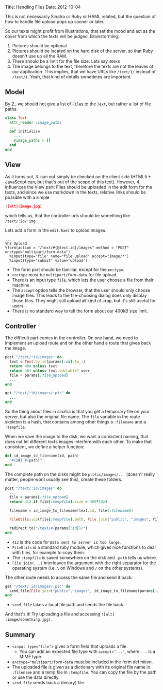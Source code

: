Title: Handling Files
Date: 2012-10-04

This is not necessarily Sinatra or Ruby or HAML related, but the question of
how to handle file upload pops up sooner or later.

So our texts might profit from illustrations, that set the mood and act as
the cover from which the texts will be judged. Brainstorming:

1. Pictures should be optional.
2. Pictures should be located on the hard disk of the server, so that Ruby
   doesn't use up all the RAM.
3. There should be a limit for the file size. Lets say `400kB`
4. The image belongs to the text, therefore the texts are not the leaves of
   our application. This implies, that we have URLs like `/text/1/` instead
   of `/text/1`. Yeah, that kind of details sometimes are important.

## Model
By 2., we should not give a list of `File`s to the `Text`, but rather a list
of file paths. 

```ruby
class Text
  attr_reader :image_paths
  ...
  def initialize
    ...
    @image_paths = []
  end
end
```

## View
As it turns out, 3. can not simply be checked on the client side (HTML5 +
JavaScript can, but that's out of the scope of this text). However, 4.
influences the View part: Files should be uploaded in the edit form for the
texts, and since we use markdown in the texts, relative links should be
possible with a simple

```markdown
![alt](image.jpg)
```

which tells us, that the controller urls should be something like
`/text/:id/:img`.

Lets add a form in the `edit.haml` to upload images.

```haml
...
%h2 Upload
%form(action = "/text/#{@text.id}/images" method = "POST" enctype="multipart/form-data")
  %input(type='file' name="file_upload" accept="image/*")
  %input(type='submit' value='upload')
```

* The form part should be familiar, except for the `enctype`.
* `enctype` *must* be `multipart/form-data` for file upload.
* There is an input type `file`, which lets the user choose a file from their
  machine.
* The `accept` option tells the browser, that the user should only choose
  image files. This leads to the file-choosing dialog does only display those
  files. They might still upload all kind of crap, but it's still useful for
  users.
* There is no standard way to tell the form about our 400kB size limit.

## Controller
The difficult part comes in the controller. On one hand, we need to implement
an upload route and on the other hand a route that gives back the image.

```ruby
post "/text/:id/images" do
  text = Text.by_id(params[:id].to_i)
  return 404 unless text
  return 401 unless text.editable? user
  file = params[:file_upload]
  ...
end

get "/text/:id/images/:pic" do
  ...
end
```

So the thing about files in sinatra is that you get a temporary file on your
server, but also the original file name. The `file` variable in the route
skeleton is a hash, that contains among other things a `:filename` and a
`:tempfile`. 

When we save the image to the disk, we want a consistent naming, that does not 
let different texts images interfere with each other. To make that consistent,
we define a helper function:

```ruby
def id_image_to_filename(id, path)
  "#{id}_#{path}"
end
```

The complete path on the disks might be `public/images/...` (doesn't really
matter, people wont usually see this), create these folders.

```ruby
post "/text/:id/images" do
  ...
  file = params[:file_upload]
  return 413 if file[:tempfile].size > 400*1024

  filename = id_image_to_filename(text.id, file[:filename])

  FileUtils::cp(file[:tempfile].path, File.join("public", "images", filename))

  redirect to("/text/#{params[:id]}/")
end
```

* `413` is the code for `Data sent to server is too large`.
* `FileUtils` is a standard ruby module, which gives nice functions to deal
  with files, for example to copy them.
* The `:tempfile` is saved somewhere on the disk and `.path` tells us where.
* `File.join(...)` interleaves the argument with the right separator for the
  operating system (i.e. `\` on Windows and `/` on the other systems).

The other route needs to access the same file and send it back:

```ruby
get "/text/:id/images/:pic" do
  send_file(File.join("public","images", id_image_to_filename(params[:id], params[:pic])))
end
```

* ```send_file``` takes a local file path and sends the file back.

And that's it! Try uploading a file and accessing ```![alt](image/something.jpg)```.


## Summary

* ```<input type="file">``` gives a form field that uploads a file.
  - You can add an expected file type with `accept="..."`, where `...` is a
    MIME type.
* ```enctype="multipart/form-data``` must be included in the form definition.
* The uploaded file is given as a dictionary with its original file name in
  `:filename` and a temp file in `:tempfile`. You can copy the file by the
  path or use the data directly.
* ```send_file``` sends back a (binary) file.
